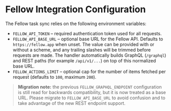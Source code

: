 # Fellow Integration Configuration

The Fellow task sync relies on the following environment variables:

- `FELLOW_API_TOKEN` – required authentication token used for all requests.
- `FELLOW_API_BASE_URL` – optional base URL for the Fellow API. Defaults to
  `https://fellow.app` when unset. The value can be provided with or without a
  scheme, and any trailing slashes will be trimmed before requests are made.
  The handler automatically builds GraphQL (`/graphql`) and REST paths (for
  example `/api/v1/...`) on top of this normalized base URL.
- `FELLOW_ACTIONS_LIMIT` – optional cap for the number of items fetched per request (defaults to `100`, maximum `200`).

> **Migration note:** the previous `FELLOW_GRAPHQL_ENDPOINT` configuration is
> still read for backwards compatibility, but it is now treated as a base URL.
> Please migrate to `FELLOW_API_BASE_URL` to avoid confusion and to take
> advantage of the new REST endpoint support.
